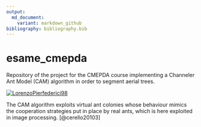 ```yaml
---
output:
  md_document:
    variant: markdown_github
bibliography: bibliography.bib
---
```


# esame_cmepda
Repository of the project for the CMEPDA course implementing a Channeler Ant Model (CAM) algorithm in order to segment aerial trees.

[![LorenzoPierfederici98](https://circleci.com/gh/LorenzoPierfederici98/esame_cmepda.svg?style=shield)](https://app.circleci.com/pipelines/github/LorenzoPierfederici98/esame_cmepda)

The CAM algorithm exploits virtual ant colonies whose behaviour mimics the cooperation strategies put in place by real ants, which is here exploited in image processing.
[@cerello20103]
